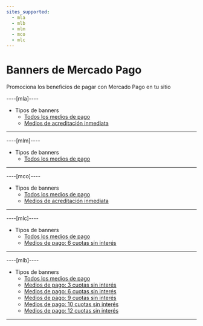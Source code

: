 ```yaml
---
sites_supported:
  - mla
  - mlb
  - mlm
  - mco
  - mlc
---
```


# Banners de Mercado Pago

Promociona los beneficios de pagar con Mercado Pago en tu sitio

----[mla]----

* Tipos de banners
    + [Todos los medios de pago](https://www.mercadopago.com.ar/developers/es/guides/banners/all/)
    + [Medios de acreditación inmediata](https://www.mercadopago.com.ar/developers/es/guides/banners/online/)

------------
----[mlm]----

* Tipos de banners
    + [Todos los medios de pago](https://www.mercadopago.com.ar/developers/es/guides/banners/all/)

------------
----[mco]----

* Tipos de banners
    + [Todos los medios de pago](https://www.mercadopago.com.ar/developers/es/guides/banners/all/)
    + [Medios de acreditación inmediata](https://www.mercadopago.com.ar/developers/es/guides/banners/online/)

------------
----[mlc]----

* Tipos de banners
    + [Todos los medios de pago](https://www.mercadopago.com.ar/developers/es/guides/banners/all/)
    + [Medios de pago: 6 cuotas sin interés](https://www.mercadopago.com.ar/developers/es/guides/banners/seis/)

------------
----[mlb]----

* Tipos de banners
    + [Todos los medios de pago](https://www.mercadopago.com.ar/developers/es/guides/banners/all/)
    + [Medios de pago: 3 cuotas sin interés](https://www.mercadopago.com.ar/developers/es/guides/banners/tres/)
    + [Medios de pago: 6 cuotas sin interés](https://www.mercadopago.com.ar/developers/es/guides/banners/seis/)
    + [Medios de pago: 9 cuotas sin interés](https://www.mercadopago.com.ar/developers/es/guides/banners/nove/)
    + [Medios de pago: 10 cuotas sin interés](https://www.mercadopago.com.ar/developers/es/guides/banners/dez/)
    + [Medios de pago: 12 cuotas sin interés](https://www.mercadopago.com.ar/developers/es/guides/banners/doze/)

------------

